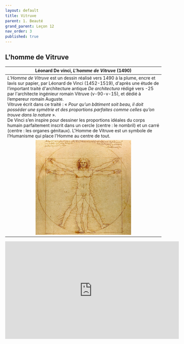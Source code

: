 ```yaml
---
layout: default
title: Vitruve
parent: 1. Beauté
grand_parent: Leçon 12
nav_order: 3
published: true
---
```

## L'homme de Vitruve

| Léonard De vinci, *L’homme de Vitruve* (1490)     |     
| -------------------------- | 
| *L’Homme de Vitruve* est un dessin réalisé vers 1490 à la plume, encre et lavis sur papier, par Léonard de Vinci (1452-1519), d'après une étude de l’important traité d'architecture antique *De architectura* rédigé vers -25 par l'architecte ingénieur romain Vitruve (v-90-v-15), et dédié à l’empereur romain Auguste. <br> Vitruve écrit dans ce traité : « _Pour qu’un bâtiment soit beau, il doit posséder une symétrie et des proportions parfaites comme celles qu’on trouve dans la nature_ ». <br> De Vinci s’en inspire pour dessiner les proportions idéales du corps humain parfaitement inscrit dans un cercle (centre : le nombril) et un carré (centre : les organes génitaux). L'Homme de Vitruve est un symbole de l’Humanisme qui place l'Homme au centre de tout. | 
| <center><a href="../../assets/img/art/vinci-vitruve.jpeg" target="_blank"><img src="../../assets/img/art/vinci-vitruve.jpeg" style="zoom:30%;" /></a></center>  |


<center><iframe width="560" height="315" src="https://www.youtube.com/embed/aMsaFP3kgqQ?si=tey6UnKsPp7DQr8I" title="YouTube video player" frameborder="0" allow="accelerometer; autoplay; clipboard-write; encrypted-media; gyroscope; picture-in-picture; web-share" referrerpolicy="strict-origin-when-cross-origin" allowfullscreen></iframe></center>